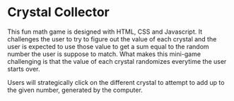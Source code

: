 # Crystal Collector

This fun math game is designed with HTML, CSS and Javascript. It challenges the user to try to figure out the value of each crystal and the user is expected to use those value to get a sum equal to the random number the user is suppose to match. What makes this mini-game challenging is that the value of each crystal randomizes everytime the user starts over.

Users will strategically click on the different crystal to attempt to add up to the given number, generated by the computer.
